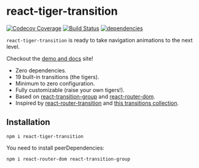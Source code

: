 # react-tiger-transition

[![Codecov Coverage](https://img.shields.io/codecov/c/github/pedrobern/react-tiger-transition/master.svg?style=flat-square)](https://codecov.io/gh/pedrobern/react-tiger-transition/)
[![Build Status](https://travis-ci.com/PedroBern/react-tiger-transition.svg?branch=master)](https://travis-ci.com/PedroBern/react-tiger-transition)
[![dependencies](https://david-dm.org/pedrobern/react-tiger-transition.svg)](https://github.com/PedroBern/react-tiger-transition)


`react-tiger-transition` is ready to take navigation animations to the next level.

Checkout the [demo and docs](https://pedrobern.github.io/react-tiger-transition) site!

- Zero dependencies.
- 19 built-in transitions (the tigers).
- Minimum to zero configuration.
- Fully customizable (raise your own tigers!).
- Based on [react-transition-group](https://github.com/reactjs/react-transition-group) and [react-router-dom](https://github.com/ReactTraining/react-router).
- Inspired by [react-router-transition](https://github.com/maisano/react-router-transition) and [this transitions collection](https://tympanus.net/codrops/2013/05/07/a-collection-of-page-transitions/).

## Installation

`npm i react-tiger-transition`

You need to install peerDependencies:

`npm i react-router-dom react-transition-group`
